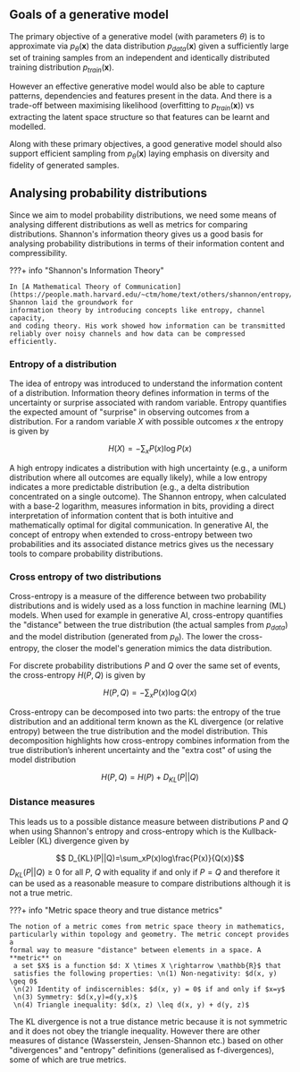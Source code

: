 ## Goals of a generative model ##

The primary objective of a generative model (with parameters $\theta$) is to approximate via $p_\theta(\mathbf{x})$ the data distribution $p_{data}(\mathbf{x})$ given a sufficiently large set of training samples from an independent and identically distributed training distribution $p_{train}(\mathbf{x})$. 

However an effective generative model would also be able to capture patterns, dependencies and features present in the data. And there is a trade-off between maximising likelihood (overfitting to $p_{train}(\mathbf{x})$) vs extracting the latent space structure so that features can be learnt and modelled.

Along with these primary objectives, a good generative model should also support efficient sampling from $p_\theta(\mathbf{x})$ laying emphasis on diversity and fidelity of generated samples.

## Analysing probability distributions ##

Since we aim to model probability distributions, we need some means of analysing different distributions as well as metrics for comparing distributions. Shannon's information theory gives us a good basis for analysing probability distributions in terms of their information content and compressibility.

???+ info "Shannon's Information Theory"

    In [A Mathematical Theory of Communication](https://people.math.harvard.edu/~ctm/home/text/others/shannon/entropy/entropy.pdf), Shannon laid the groundwork for 
    information theory by introducing concepts like entropy, channel capacity,
    and coding theory. His work showed how information can be transmitted
    reliably over noisy channels and how data can be compressed efficiently.

### Entropy of a distribution ###

The idea of entropy was introduced to understand the information content of a distribution. Information theory defines information in terms of the uncertainty or surprise associated with random variable. Entropy quantifies the expected amount of "surprise" in observing outcomes from a distribution. For a random variable $X$ with possible outcomes $x$ the entropy is given by

$$
H(X) = -\sum_x P(x) \log P(x)
$$

A high entropy indicates a distribution with high uncertainty (e.g., a uniform distribution where all outcomes are equally likely), while a low entropy indicates a more predictable distribution (e.g., a delta distribution concentrated on a single outcome). The Shannon entropy, when calculated with a base-2 logarithm, measures information in bits, providing a direct interpretation of information content that is both intuitive and mathematically optimal for digital communication. In generative AI, the concept of entropy when extended to cross-entropy between two probabilities and its associated distance metrics gives us the necessary tools to compare probability distributions.
### Cross entropy of two distributions ###

Cross-entropy is a measure of the difference between two probability distributions and is widely used as a loss function in machine learning (ML) models. When used for example in generative AI, cross-entropy quantifies the "distance" between the true distribution (the actual samples from $p_{data}$) and the model distribution (generated from $p_\theta$). The lower the cross-entropy, the closer the model's generation mimics the data distribution. 

For discrete probability distributions $P$ and $Q$ over the same set of events, the cross-entropy $H(P,Q)$ is given by 

$$
H(P, Q) = -\sum_{x}P(x)\log Q(x)
$$

Cross-entropy can be decomposed into two parts: the entropy of the true distribution and an additional term known as the KL divergence (or relative entropy) between the true distribution and the model distribution. This decomposition highlights how cross-entropy combines information from the true distribution’s inherent uncertainty and the "extra cost" of using the model distribution 

$$
H(P, Q) = H(P) + D_{KL}(P||Q)
$$

### Distance measures ###

This leads us to a possible distance measure between distributions $P$ and $Q$ when using Shannon's entropy and cross-entropy which is the Kullback-Leibler (KL) divergence given by

$$
D_{KL}​(P||Q)=\sum_x​P(x)log\frac{P(x)}{Q(x)}​
$$
$D_{KL}(P||Q) \ge 0$ for all $P$, $Q$ with equality if and only if $P = Q$ and therefore it can be used as a reasonable measure to compare distributions although it is not a true metric.

???+ info "Metric space theory and true distance metrics"

    The notion of a metric comes from metric space theory in mathematics,
    particularly within topology and geometry. The metric concept provides a
    formal way to measure "distance" between elements in a space. A **metric** on
     a set $X$ is a function $d: X \times X \rightarrow \mathbb{R}$ that
     satisfies the following properties: \n(1) Non-negativity: $d(x, y) \geq 0$ 
     \n(2) Identity of indiscernibles: $d(x, y) = 0$ if and only if $x=y$
     \n(3) Symmetry: $d(x,y)=d(y,x)$ 
     \n(4) Triangle inequality: $d(x, z) \leq d(x, y) + d(y, z)$

The KL divergence is not a true distance metric because it is not symmetric and it does not obey the triangle inequality. However there are other measures of distance (Wasserstein, Jensen-Shannon etc.) based on other "divergences" and "entropy" definitions (generalised as f-divergences), some of which are true metrics.

